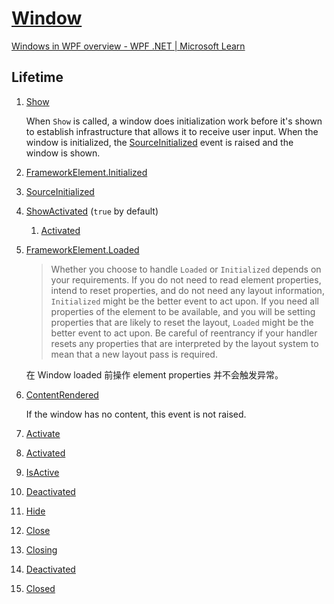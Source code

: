 # [Window](https://learn.microsoft.com/en-us/dotnet/api/system.windows.window)
[Windows in WPF overview - WPF .NET | Microsoft Learn](https://learn.microsoft.com/en-us/dotnet/desktop/wpf/windows/)

## Lifetime
1. [Show](https://learn.microsoft.com/en-us/dotnet/api/system.windows.window.show)

   When `Show` is called, a window does initialization work before it's shown to establish infrastructure that allows it to receive user input. When the window is initialized, the [SourceInitialized](https://learn.microsoft.com/en-us/dotnet/api/system.windows.window.sourceinitialized#system-windows-window-sourceinitialized) event is raised and the window is shown.
2. [FrameworkElement.Initialized](https://learn.microsoft.com/en-us/dotnet/api/system.windows.frameworkelement.initialized)
3. [SourceInitialized](https://learn.microsoft.com/en-us/dotnet/api/system.windows.window.sourceinitialized#system-windows-window-sourceinitialized)
4. [ShowActivated](https://learn.microsoft.com/en-us/dotnet/api/system.windows.window.showactivated) (`true` by default)
   1. [Activated](https://learn.microsoft.com/en-us/dotnet/api/system.windows.window.activated#system-windows-window-activated)
5. [FrameworkElement.Loaded](https://learn.microsoft.com/en-us/dotnet/api/system.windows.frameworkelement.loaded)

   > Whether you choose to handle `Loaded` or `Initialized` depends on your requirements. If you do not need to read element properties, intend to reset properties, and do not need any layout information, `Initialized` might be the better event to act upon. If you need all properties of the element to be available, and you will be setting properties that are likely to reset the layout, `Loaded` might be the better event to act upon. Be careful of reentrancy if your handler resets any properties that are interpreted by the layout system to mean that a new layout pass is required.

   在 Window loaded 前操作 element properties 并不会触发异常。
6. [ContentRendered](https://learn.microsoft.com/en-us/dotnet/api/system.windows.window.contentrendered)

   If the window has no content, this event is not raised.
7. [Activate](https://learn.microsoft.com/en-us/dotnet/api/system.windows.window.activate)
8. [Activated](https://learn.microsoft.com/en-us/dotnet/api/system.windows.window.activated#system-windows-window-activated)
9.  [IsActive](https://learn.microsoft.com/en-us/dotnet/api/system.windows.window.isactive)
10. [Deactivated](https://learn.microsoft.com/en-us/dotnet/api/system.windows.window.deactivated#system-windows-window-deactivated)
11. [Hide](https://learn.microsoft.com/en-us/dotnet/api/system.windows.window.hide)
12. [Close](https://learn.microsoft.com/en-us/dotnet/api/system.windows.window.close)
13. [Closing](https://learn.microsoft.com/en-us/dotnet/api/system.windows.window.closing#system-windows-window-closing)
14. [Deactivated](https://learn.microsoft.com/en-us/dotnet/api/system.windows.window.deactivated#system-windows-window-deactivated)
15. [Closed](https://learn.microsoft.com/en-us/dotnet/api/system.windows.window.closed#system-windows-window-closed)
